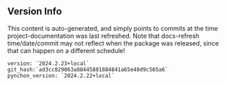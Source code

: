

## Version Info

This content is auto-generated, and simply points to commits at the time project-documentation was last refreshed.  Note that docs-refresh time/date/commit may not reflect when the package was released, since that can happen on a different schedule!

```
version: `2024.2.23+local`
git_hash:`ad3cc829863a88445881884841a65e48d9c565a6`
pynchon_version: `2024.2.22+local`
```